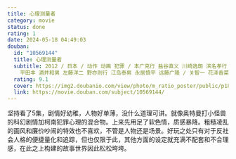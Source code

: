 ```yaml
---
title: 心理测量者
category: movie
status: done
rating: 1
date: 2024-05-18 04:49:03
douban:
  id: "10569144"
  title: 心理测量者
  subtitle: 2012 / 日本 / 动作 动画 犯罪 / 本广克行 盐谷直义 川崎逸朗 滨名孝行 石黑恭平 吉泽俊一 河野利幸 铃木薰 西本由纪夫
    平田丰 酒井和男 左藤洋二 野亦则行 江岛泰男 永居慎平 远藤广隆 / 关智一 花泽香菜
  rating: 9.1
  cover: https://img2.doubanio.com/view/photo/m_ratio_poster/public/p1828571961.jpg
  link: https://movie.douban.com/subject/10569144/
---
```


坚持看了5集，剧情好幼稚，人物好单薄，没什么道理可讲。就像奥特曼打小怪兽的科幻剧情加柯南犯罪心理的混合物。上来先用足了软色情，质感暴降。粗糙凌乱的画风和廉价吵闹的特效也不喜欢，不管是人物还是场景。好玩之处只有对于反社会人格的便捷量化和追踪，但也仅限于此，其他方面的设定就充满不配套和不合理感，在此之上构建的故事世界因此松松垮垮。